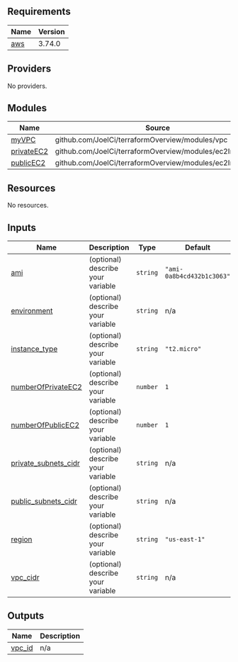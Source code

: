 <!-- BEGIN_TF_DOCS -->
## Requirements

| Name | Version |
|------|---------|
| <a name="requirement_aws"></a> [aws](#requirement\_aws) | 3.74.0 |

## Providers

No providers.

## Modules

| Name | Source | Version |
|------|--------|---------|
| <a name="module_myVPC"></a> [myVPC](#module\_myVPC) | github.com/JoelCi/terraformOverview/modules/vpc | n/a |
| <a name="module_privateEC2"></a> [privateEC2](#module\_privateEC2) | github.com/JoelCi/terraformOverview/modules/ec2Instances | n/a |
| <a name="module_publicEC2"></a> [publicEC2](#module\_publicEC2) | github.com/JoelCi/terraformOverview/modules/ec2Instances | n/a |

## Resources

No resources.

## Inputs

| Name | Description | Type | Default | Required |
|------|-------------|------|---------|:--------:|
| <a name="input_ami"></a> [ami](#input\_ami) | (optional) describe your variable | `string` | `"ami-0a8b4cd432b1c3063"` | no |
| <a name="input_environment"></a> [environment](#input\_environment) | (optional) describe your variable | `string` | n/a | yes |
| <a name="input_instance_type"></a> [instance\_type](#input\_instance\_type) | (optional) describe your variable | `string` | `"t2.micro"` | no |
| <a name="input_numberOfPrivateEC2"></a> [numberOfPrivateEC2](#input\_numberOfPrivateEC2) | (optional) describe your variable | `number` | `1` | no |
| <a name="input_numberOfPublicEC2"></a> [numberOfPublicEC2](#input\_numberOfPublicEC2) | (optional) describe your variable | `number` | `1` | no |
| <a name="input_private_subnets_cidr"></a> [private\_subnets\_cidr](#input\_private\_subnets\_cidr) | (optional) describe your variable | `string` | n/a | yes |
| <a name="input_public_subnets_cidr"></a> [public\_subnets\_cidr](#input\_public\_subnets\_cidr) | (optional) describe your variable | `string` | n/a | yes |
| <a name="input_region"></a> [region](#input\_region) | (optional) describe your variable | `string` | `"us-east-1"` | no |
| <a name="input_vpc_cidr"></a> [vpc\_cidr](#input\_vpc\_cidr) | (optional) describe your variable | `string` | n/a | yes |

## Outputs

| Name | Description |
|------|-------------|
| <a name="output_vpc_id"></a> [vpc\_id](#output\_vpc\_id) | n/a |
<!-- END_TF_DOCS -->